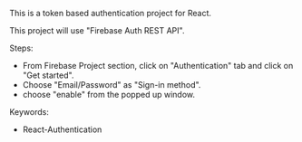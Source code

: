 This is a token based authentication project for React.

This project will use "Firebase Auth REST API".

Steps:
- From Firebase Project section, click on "Authentication" tab and click on "Get started".
- Choose "Email/Password" as "Sign-in method".
- choose "enable" from the popped up window.

Keywords:
- React-Authentication